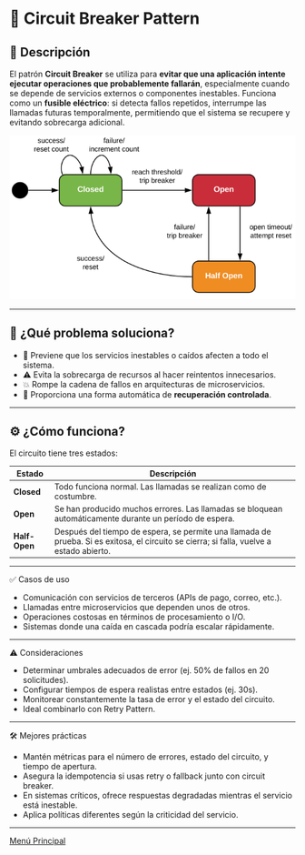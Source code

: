 # 🔌 Circuit Breaker Pattern

## 🧩 Descripción

El patrón **Circuit Breaker** se utiliza para **evitar que una aplicación intente ejecutar operaciones que probablemente fallarán**, especialmente cuando se depende de servicios externos o componentes inestables. Funciona como un **fusible eléctrico**: si detecta fallos repetidos, interrumpe las llamadas futuras temporalmente, permitiendo que el sistema se recupere y evitando sobrecarga adicional.

![Circuit Breaker Pattern](../images/Circuit%20Breaker%20Pattern.png)

---

## 🎯 ¿Qué problema soluciona?

- 🧱 Previene que los servicios inestables o caídos afecten a todo el sistema.
- ⚠️ Evita la sobrecarga de recursos al hacer reintentos innecesarios.
- 💥 Rompe la cadena de fallos en arquitecturas de microservicios.
- 🔄 Proporciona una forma automática de **recuperación controlada**.

---

## ⚙️ ¿Cómo funciona?

El circuito tiene tres estados:

| Estado         | Descripción |
|----------------|-------------|
| **Closed**     | Todo funciona normal. Las llamadas se realizan como de costumbre. |
| **Open**       | Se han producido muchos errores. Las llamadas se bloquean automáticamente durante un período de espera. |
| **Half-Open**  | Después del tiempo de espera, se permite una llamada de prueba. Si es exitosa, el circuito se cierra; si falla, vuelve a estado abierto. |

---

✅ Casos de uso
- Comunicación con servicios de terceros (APIs de pago, correo, etc.).
- Llamadas entre microservicios que dependen unos de otros.
- Operaciones costosas en términos de procesamiento o I/O.
- Sistemas donde una caída en cascada podría escalar rápidamente.

---

⚠️ Consideraciones
- Determinar umbrales adecuados de error (ej. 50% de fallos en 20 solicitudes).
- Configurar tiempos de espera realistas entre estados (ej. 30s).
- Monitorear constantemente la tasa de error y el estado del circuito.
- Ideal combinarlo con Retry Pattern.

---

🛠️ Mejores prácticas
- Mantén métricas para el número de errores, estado del circuito, y tiempo de apertura.
- Asegura la idempotencia si usas retry o fallback junto con circuit breaker.
- En sistemas críticos, ofrece respuestas degradadas mientras el servicio está inestable.
- Aplica políticas diferentes según la criticidad del servicio.

---

[Menú Principal](https://github.com/wilfredoha/cloud-architecture-patterns)